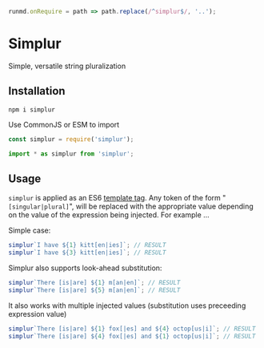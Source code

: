 ```javascript --hide
runmd.onRequire = path => path.replace(/^simplur$/, '..');
```

# Simplur

Simple, versatile string pluralization

## Installation

```
npm i simplur
```

Use CommonJS or ESM to import

```javascript --run main
const simplur = require('simplur');
```

```javascript
import * as simplur from 'simplur';
```

## Usage

`simplur` is applied as an ES6 [template tag](https://developer.mozilla.org/en-US/docs/Web/JavaScript/Reference/Template_literals).  Any token of the form "`[singular|plural]`", will be replaced with the appropriate value depending on the value of the expression being injected.  For example ...

Simple case:


```javascript --run main
simplur`I have ${1} kitt[en|ies]`; // RESULT
simplur`I have ${3} kitt[en|ies]`; // RESULT
```

Simplur also supports look-ahead substitution:

```javascript --run main
simplur`There [is|are] ${1} m[an|en]`; // RESULT
simplur`There [is|are] ${5} m[an|en]`; // RESULT
```

It also works with multiple injected values (substitution uses preceeding
    expression value)

```javascript --run main
simplur`There [is|are] ${1} fox[|es] and ${4} octop[us|i]`; // RESULT
simplur`There [is|are] ${4} fox[|es] and ${1} octop[us|i]`; // RESULT
```
